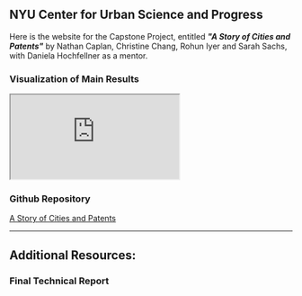 ## NYU Center for Urban Science and Progress

Here is the website for the Capstone Project, entitled _**"A Story of Cities and Patents"**_ by Nathan Caplan, Christine Chang, Rohun Iyer and Sarah Sachs, with Daniela Hochfellner as a mentor.

### Visualization of Main Results
<iframe src="http://bl.ocks.org/rohuniyer/raw/2613866ccf10e816da957d2637b644ec/"></iframe>

### Github Repository
[A Story of Cities and Patents](https://github.com/rohuniyer/a_story_of_cities_and_patents)
___

## Additional Resources:

### Final Technical Report
